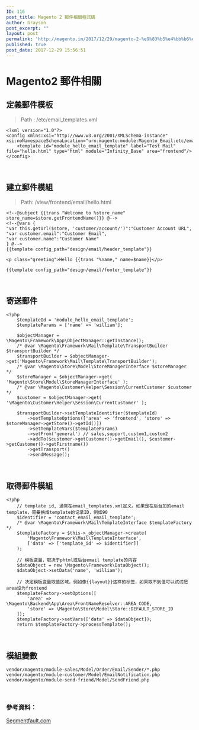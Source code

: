 ```yaml
---
ID: 116
post_title: Magento 2 郵件相關程式碼
author: Grayson
post_excerpt: ""
layout: post
permalink: 'http://magento.im/2017/12/29/magento-2-%e9%83%b5%e4%bb%b6%e7%9b%b8%e9%97%9c%e7%a8%8b%e5%bc%8f%e7%a2%bc/'
published: true
post_date: 2017-12-29 15:56:51
---
```

<h1>Magento2 郵件相關</h1>

<h2>定義郵件模板</h2>

<blockquote>
  Path :  /etc/email_templates.xml
</blockquote>

<pre class="line-numbers prism-highlight" data-start="1"><code class="language-xml">&lt;?xml version="1.0"?&gt;
&lt;config xmlns:xsi="http://www.w3.org/2001/XMLSchema-instance" xsi:noNamespaceSchemaLocation="urn:magento:module:Magento_Email:etc/email_templates.xsd"&gt;
    &lt;template id="module_hello_email_template" label="Test Mail" file="hello.html" type="html" module="Infinity_Base" area="frontend"/&gt;
&lt;/config&gt;
</code></pre>

<br>

<h2>建立郵件模組</h2>

<blockquote>
  Path: <Module>/view/frontend/email/hello.html
</blockquote>

<pre class="line-numbers prism-highlight" data-start="1"><code class="language-html">&lt;!--@subject {{trans "Welcome to %store_name" store_name=$store.getFrontendName()}} @--&gt;
&lt;!--@vars {
"var this.getUrl($store, 'customer/account/')":"Customer Account URL",
"var customer.email":"Customer Email",
"var customer.name":"Customer Name"
} @--&gt;
{{template config_path="design/email/header_template"}}

&lt;p class="greeting"&gt;Hello {{trans "%name," name=$name}}&lt;/p&gt;

{{template config_path="design/email/footer_template"}}
</code></pre>

<br>

<h2>寄送郵件</h2>

<pre class="line-numbers prism-highlight" data-start="1"><code class="language-php">&lt;?php
    $templateId = 'module_hello_email_template';
    $templateParams = ['name' =&gt; 'william'];

    $objectManager = \Magento\Framework\App\ObjectManager::getInstance();
    /* @var \Magento\Framework\Mail\Template\TransportBuilder $transportBuilder */
    $transportBuilder = $objectManager-&gt;get('Magento\Framework\Mail\Template\TransportBuilder');
    /* @var \Magento\Store\Model\StoreManagerInterface $storeManager */
    $storeManager = $objectManager-&gt;get( 'Magento\Store\Model\StoreManagerInterface' );
    /* @var \Magento\Customer\Helper\Session\CurrentCustomer $customer */
    $customer = $objectManager-&gt;get( '\Magento\Customer\Helper\Session\CurrentCustomer' );

    $transportBuilder-&gt;setTemplateIdentifier($templateId)
        -&gt;setTemplateOptions(['area' =&gt; 'frontend', 'store' =&gt; $storeManager-&gt;getStore()-&gt;getId()])
        -&gt;setTemplateVars($templateParams)
        -&gt;setFrom('general') // sales,support,custom1,custom2
        -&gt;addTo($customer-&gt;getCustomer()-&gt;getEmail(), $customer-&gt;getCustomer()-&gt;getFirstname())
        -&gt;getTransport()
        -&gt;sendMessage();
</code></pre>

<br>

<h2>取得郵件模組</h2>

<pre class="line-numbers prism-highlight" data-start="1"><code class="language-php">&lt;?php
    // template id, 通常在email_templates.xml定义。如果是在后台加的email template，需要换成template的记录ID，例如90
    $identifier = 'contact_email_email_template';
    /* @var \Magento\Framework\Mail\TemplateInterface $templateFactory */
    $templateFactory = $this-&gt;_objectManager-&gt;create(
        'Magento\Framework\Mail\TemplateInterface',
        ['data' =&gt; ['template_id' =&gt; $identifier]]
    );

    // 模板变量，取决于phtml或后台email template的内容
    $dataObject = new \Magento\Framework\DataObject();
    $dataObject-&gt;setData('name', 'william');

    // 决定模板变量取值区域，例如像{{layout}}这样的标签，如果取不到值可以试试把area设为frontend
    $templateFactory-&gt;setOptions([
        'area' =&gt; \Magento\Backend\App\Area\FrontNameResolver::AREA_CODE,
        'store' =&gt; \Magento\Store\Model\Store::DEFAULT_STORE_ID
    ]);
    $templateFactory-&gt;setVars(['data' =&gt; $dataObject]);
    return $templateFactory-&gt;processTemplate();
</code></pre>

<br>

<h2>模組變數</h2>

<pre class="line-numbers prism-highlight" data-start="1"><code class="language-sh">vendor/magento/module-sales/Model/Order/Email/Sender/*.php
vendor/magento/module-customer/Model/EmailNotification.php
vendor/magento/module-send-friend/Model/SendFriend.php
</code></pre>

<br>

<h3>參考資料：</h3>

<a href="https://segmentfault.com/a/1190000005590715">Segmentfault.com</a>